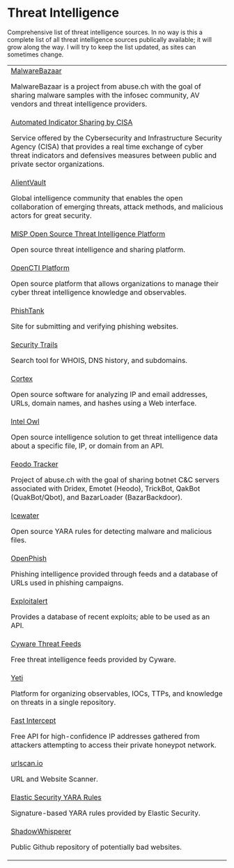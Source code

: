 # Threat Intelligence
Comprehensive list of threat intelligence sources. In no way is this a complete list of all threat intelligence sources publically available; it will grow along the way. I will try to keep the list updated, as sites can sometimes change.

<table>
  <tbody>
    <tr>
      <td>
        <a href="https://bazaar.abuse.ch/">MalwareBazaar</a>
        <p>MalwareBazaar is a project from abuse.ch with the goal of sharing malware samples with the infosec community, AV vendors and threat intelligence providers.</p>
      </td>
    </tr>
    <tr>
      <td>
        <a href="https://www.cisa.gov/topics/cyber-threats-and-advisories/information-sharing/automated-indicator-sharing-ais">Automated Indicator Sharing by CISA</a>
        <p>Service offered by the Cybersecurity and Infrastructure Security Agency (CISA) that provides a real time exchange of cyber threat indicators and defensives measures between public and private sector organizations.</p>
      </td>
    </tr>
    <tr>
      <td>
        <a href="https://otx.alienvault.com/">AlientVault</a>
        <p>Global intelligence community that enables the open collaboration of emerging threats, attack methods, and malicious actors for great security.</p>
      </td>      
    </tr>
    <tr>
      <td>
        <a href="https://www.misp-project.org/">MISP Open Source Threat Intelligence Platform</a>
        <p>Open source threat intelligence and sharing platform.</p>
      </td>
    </tr>
    <tr>
      <td>
        <a href="https://github.com/OpenCTI-Platform/opencti">OpenCTI Platform</a>
        <p>Open source platform that allows organizations to manage their cyber threat intelligence knowledge and observables.</p>
      </td>
    </tr>
    <tr>
      <td>
        <a href="https://www.phishtank.com/">PhishTank</a>
        <p>Site for submitting and verifying phishing websites.</p>
      </td>
    </tr>
    <tr>
      <td>
        <a href="https://securitytrails.com/">Security Trails</a>
        <p>Search tool for WHOIS, DNS history, and subdomains.</p>
      </td>
    </tr>
    <tr>
      <td>
        <a href="https://github.com/TheHive-Project/Cortex">Cortex</a>
        <p>Open source software for analyzing IP and email addresses, URLs, domain names, and hashes using a Web interface.</p>
      </td>
    </tr>
    <tr>
      <td>
        <a href="https://github.com/intelowlproject/IntelOwl/">Intel Owl</a>
        <p>Open source intelligence solution to get threat intelligence data about a specific file, IP, or domain from an API.</p>
      </td>
    </tr>
    <tr>
      <td>
        <a href="https://feodotracker.abuse.ch/">Feodo Tracker</a>
        <p>Project of abuse.ch with the goal of sharing botnet C&C servers associated with Dridex, Emotet (Heodo), TrickBot, QakBot (QuakBot/Qbot), and BazarLoader (BazarBackdoor).</p>
      </td>
    </tr>
    <tr>
      <td>
        <a href="https://github.com/SupportIntelligence/Icewater">Icewater</a>
        <p>Open source YARA rules for detecting malware and malicious files.</p>
      </td>
    </tr>
    <tr>
      <td>
        <a href="https://openphish.com/index.html">OpenPhish</a>
        <p>Phishing intelligence provided through feeds and a database of URLs used in phishing campaigns.</p>
      </td>
    </tr>
    <tr>
      <td>
        <a href="https://www.exploitalert.com/browse-exploit.html">Exploitalert</a>
        <p>Provides a database of recent exploits; able to be used as an API.</p>
      </td>
    </tr>
    <tr>
      <td>
        <a href="https://cyware.com/resources/threat-intel-feeds">Cyware Threat Feeds</a>
        <p>Free threat intelligence feeds provided by Cyware.</p>
      </td>
    </tr>
    <tr>
      <td>
        <a href="https://yeti-platform.github.io/">Yeti</a>
        <p>Platform for organizing observables, IOCs, TTPs, and knowledge on threats in a single repository.</p>
      </td>
    </tr>
    <tr>
      <td>
        <a href="https://intercept.sh/threatlists/">Fast Intercept</a>
        <p>Free API for high-confidence IP addresses gathered from attackers attempting to access their private honeypot network.</p>
      </td>
    </tr>
    <tr>
      <td>
        <a href="https://urlscan.io/">urlscan.io</a>
        <p>URL and Website Scanner.</p>
      </td>
    </tr>
    <tr>
      <td>
        <a href="https://github.com/elastic/protections-artifacts/tree/main/yara">Elastic Security YARA Rules</a>
        <p>Signature-based YARA rules provided by Elastic Security.</p>
      </td>
    </tr>
    <tr>
      <td>
        <a href="https://github.com/ShadowWhisperer/BlockLists">ShadowWhisperer</a>
        <p>Public Github repository of potentially bad websites.</p>
      </td>
    </tr>
  </tbody>
</table>

